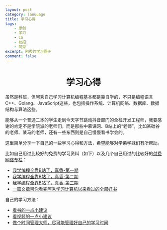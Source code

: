 ```yaml
---
layout: post
category: lanuuage
title: 学习心得
tags:
    - 原创
    - 学习
    - CS
    - 校招
    - 阿秀
excerpt: 阿秀的学习圈子
comment: false
---
```




## <h1 align="center">学习心得</h1>



虽然是科班，但阿秀自己学习计算机编程基本都是靠自学的，不只是编程语言C++、Golang、JavaScript这些，也包括操作系统、计算机网络、数据库、数据结构与算法这些。

能够从一个普通二本的学生走到今天字节跳动抖音部门的全栈开发工程师，我要感谢的肯定不是学院派的老师们，而是那些中慕课网、B站上的“老师”，比如某硅谷的老师、某马的老师，还有一些东西则是自己慢慢看书学会的。

这里简单分享一下自己的一些学习心得和方法，希望能够对学弟学妹们有所帮助。

比如自己用过比较好的免费的学习资料（如下）以及几个自己用过的比较好的[付费网络专栏](/notes/07-resources/02-precious.md)：

- [我学编程全靠B站了，真香-第一期](/notes/04-experience/01-learn_experience/20210809%20-%20第一期-我学编程全靠B站了，真香.md)
- [我学编程全靠B站了，真香-第二期](/notes/04-experience/01-learn_experience/20210823%20-%20第二期-我学编程全靠B站了，真香.md)
- [我学编程全靠B站了，真香-第三期](/notes/04-experience/01-learn_experience/20210907%20-%20第三期-我学编程全靠B站了，真香-国外篇（第三期）.md)
- [一篇文章带你看完阿秀学习计算机以来看过的全部好书](/notes/04-experience/01-learn_experience/20211021%20-%20这可能是我学习计算机以来的全部收获和总结.md)



自己的学习方法：

- [看书的一点小建议](notes/04-experience/01-learn_experience/20211110%20-%20看书的一点小建议.md)
- [看视频的一点小建议](/notes/04-experience/01-learn_experience/20210901%20-%20看视频的一点小建议.md)
- [做个时间管理大师，尽可能管理好自己的学习时间](/notes/04-experience/01-learn_experience/20210819%20-%20我是时间管理大师？如何管理好自己的时间.md)



